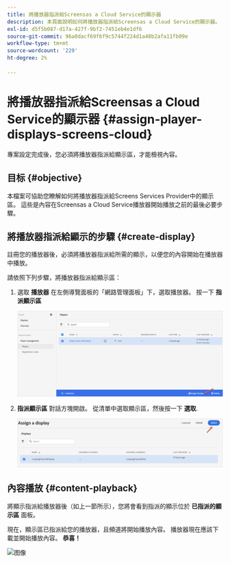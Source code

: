 ```yaml
---
title: 將播放器指派給Screensas a Cloud Service的顯示器
description: 本頁面說明如何將播放器指派給Screensas a Cloud Service的顯示器。
exl-id: d5f5b087-d17a-427f-9bf2-7451eb4e1df6
source-git-commit: 96a0dacf69f6f9c5744f224d1a48b2afa11fb09e
workflow-type: tm+mt
source-wordcount: '229'
ht-degree: 2%

---
```


# 將播放器指派給Screensas a Cloud Service的顯示器 {#assign-player-displays-screens-cloud}

專案設定完成後，您必須將播放器指派給顯示區，才能檢視內容。

## 目标 {#objective}

本檔案可協助您瞭解如何將播放器指派給Screens Services Provider中的顯示區。 這些是內容在Screensas a Cloud Service播放器開始播放之前的最後必要步驟。

## 將播放器指派給顯示的步驟 {#create-display}

註冊您的播放器後，必須將播放器指派給所需的顯示，以便您的內容開始在播放器中播放。

請依照下列步驟，將播放器指派給顯示區：

1. 選取 **播放器** 在左側導覽面板的「網路管理面板」下，選取播放器。 按一下 **指派顯示區**

   ![图像](/help/screens-cloud/assets/player/register-player7.png)

1. **指派顯示區** 對話方塊開啟。 從清單中選取顯示區，然後按一下 **選取**.

   ![图像](/help/screens-cloud/assets/player/register-player8.png)

## 內容播放 {#content-playback}

將顯示指派給播放器後（如上一節所示），您將會看到指派的顯示位於 **已指派的顯示區** 面板。

現在，顯示區已指派給您的播放器，且頻道將開始播放內容。 播放器現在應該下載並開始播放內容。 **恭喜！**

![图像](/help/screens-cloud/assets/player/output.gif)
